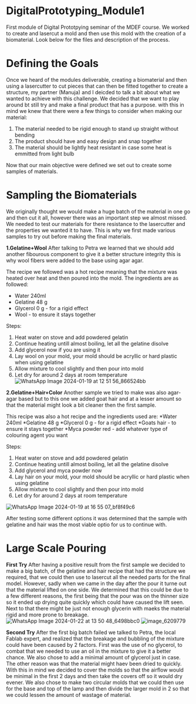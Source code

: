 # DigitalPrototyping_Module1
First module of Digital Prototpying seminar of the MDEF course. We worked to create and lasercut a mold and then use this mold with the creation of a biomaterial. Look below for the files and description of the process.

# Defining the Goals
Once we heard of the modules deliverable, creating a biomaterial and then using a lasercutter to cut pieces that can then be fitted together to create a structure, my partner (Manuja) and I deicded to talk a bit about what we wanted to achieve with this challenge. We decided that we want to play around bt still try and make a final product that has a purpose. with this in mind we knew that there were a few things to consider when making our material:

1. The material needed to be rigid enough to stand up straight without bending
2. The product should have and easy design and snap together
3. The material should be lightly heat resistant in case some heat is emmitted from light bulb

Now that our main objective were defined we set out to create some samples of materials.

# Sampling the Biomaterials

We originally thought we would make a huge batch of the material in one go and then cut it all, however there was an important step we almost missed. We needed to test our materials for there resistance to the lasercutter and the properties we wanted it to have. This is why we first made various samples to try out before making the final materials.

**1.Gelatine+Wool**
After talking to Petra we learned that we should add another fibourous component to give it a better structure integrity this is why wool fibers were added to the base using agar agar. 

The recipe we followed was a hot recipe meaning that the mixture was heated over heat and then poured into the mold. The ingredients are as followed:
- Water 240ml
- Gelatine 48 g
- Glycerol 0 g - for a rigid effect
- Wool - to ensure it stays together

Steps:
1. Heat water on stove and add powdered gelatin
2. Continue heating untill almost boiling, let all the gelatine disolve
3. Add glycerol now if you are using it
4. Lay wool on your mold, your mold should be acryllic or hard plastic when using gelatine
5. Allow mixture to cool slightly and then pour into mold
6. Let dry for around 2 days at room temperature
![WhatsApp Image 2024-01-19 at 12 51 56_866524bb](https://github.com/ChylkemaMDEF/DigitalPrototyping_Module1/assets/147051108/974a518f-d87c-49c5-a702-1e6bdf110090)

**2.Gelatine+Hair+Color**
Another sample we tried to make was also agar-agar based but to this one we added goat hair and at a lesser amount so that the material might look a bit cleaner then the first sample. 

This recipe was also a hot recipe and the ingredients used are:
*Water 240ml
*Gelatine 48 g
*Glycerol 0 g - for a rigid effect
*Goats hair - to ensure it stays together
*Myca powder red - add whatever type of colouring agent you want

Steps:
1. Heat water on stove and add powdered gelatin
2. Continue heating untill almost boiling, let all the gelatine disolve
3. Add glycerol and myca powder now
4. Lay hair on your mold, your mold should be acryllic or hard plastic when using gelatine
5. Allow mixture to cool slightly and then pour into mold
6. Let dry for around 2 days at room temperature

![WhatsApp Image 2024-01-19 at 16 55 07_bf8f49c6](https://github.com/ChylkemaMDEF/DigitalPrototyping_Module1/assets/147051108/8ef3e91b-a2ad-4aae-b3ce-e345ab3e6758)

After testing some different options it was determined that the sample with gelatine and hair was the most viable optio for us to continue with. 

# Large Scale Pouring

 **First Try**
 After having a positive result from the first sample we decided to make a big batch, of the gelatine and hair recipe that had the structure we required, that we could then use to lasercut all the needed parts for the final model. However, sadly when we came in the day after the pour it turne out that the material lifted on one side. We determined that this could be due to a few different reasons, the first being that the pour was on the thinner size so it ended up drying quite quickly which could have caused the lift seen. Next to that there might be just not enough glycerin with maeks the material rigid and more prone to breakage. 
![WhatsApp Image 2024-01-22 at 13 50 48_6498bbc0](https://github.com/ChylkemaMDEF/DigitalPrototyping_Module1/assets/147051108/b6d2a0ff-66ec-44be-8171-38a77cbda3c9)
![image_6209779](https://github.com/ChylkemaMDEF/DigitalPrototyping_Module1/assets/147051108/1795416e-c132-4799-864d-b4694744d7dc)

**Second Try**
After the first big batch failed we talked to Petra, the local Fablab expert, and realized that the breakage and bubbling of the mixture could have been caused by 2 factors. First was the use of no glycerol, to combat that we needed to use an oil in the mixture to give it a better chance. We also chose to add a minimal amount of glycerol just in case. The other reason was that the material might haev been dried to quickly. With this in mind we decided to cover the molds so that the airflow would be minimal in the first 2 days and then take the covers off so it would dry evener. We also chose to make two circular molds that we could then use for the base and top of the lamp and then divide the larger mold in 2 so that we could lessen the amount of wastage of material.





